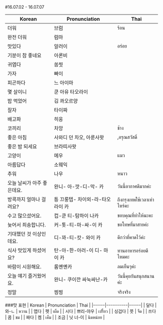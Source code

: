#16.07.02 - 16.07.07

| Korean | Pronunciation | Thai |
|------|-----------|------|
| 더워 | 브럼 | ร้อน |
| 완전 더워 | 럼마 |  |
| 맛있다 | 알러이 | อร่อย |
| 기분이 참 좋네요 | 아론비 |  |
| 귀엽다 | 쏨찟 |  |
| 가자 | 빠이 |  |
| 피곤하다 | 느 아이마 |  |
| 몇 살이니 | 쿤 아유 타오라이 |  |
| 밥 먹었어 | 김 콰오르양 |  |
| 잘자 | 타이짜 |  |
| 배고파 | 히웅 |  |
| 코끼리 | 차앙 | ช้าง |
| 좋은 아침 | 사와디 던 차오, 아룬사왓 | ,อรุณสวัสดิ์ |
| 좋은 밤 되세요 | 브라띠사왓 |  |
| 고양이 | 메우 | แมว |
| 아름답다 | 소웨익 |  |
| 추워 | 나우 | หนาว |
| 오늘 날씨가 아주 좋은데요. | 완니- 아-깟-디-막- 카 | วันนี้อากาศดีมากค่ะ |
| 방콕까지 얼마나 걸려요? | 틍 끄룽텝- 차이외-라-타오라이 카 | ถึงกรุงเทพใช้เวลาเท่าไหร่คะ |
| 수고 많으셨어요. | 컵-쿤 티-탐하이 나카 | ขอบคุณที่ทำให้นะคะ |
| 늦어서 죄송합니다. | 커-톳-티-마-싸-이 카 | ขอโทษที่มาสายค่ะ |
| 기대했던 것 이상인데요. | 디-꽈-티-캇- 와이 카 | ดีกว่าที่คาดไว้ค่ะ |
| 식사 맛있게 하셨어요? | 탄-아-한-아러-이 디- 마이 카 | ทานอาหารอร่อยดีไหมคะ |
| 바람이 시원해요. | 롬옌옌카 | ลมเย็นๆค่ะ |
| 오늘 얘기 즐거웠어요. | 완니- 쿠이깐 싸눅싸난-카 | วันนี้คุยกันสนุกสนานค่ะ |
| 정말 | 찡찡 | จริงจริง |

###맛 표현
| Korean | Pronunciation | Thai |
|------|-----------|------|
| 달다 | 와-ㄴ | หวาน |
| 맵다 | 펫 | เผ็ด |
| 시다 | 쁘리-야우 | เปรี้ยว |
| 싱겁다 | 쯧 | จืด |
| 쓰다 | 콤 | ขม |
| 짜다 | 켐 | เค็ม |
| 조금 | 닛 너-이 | นิดหน่อย |